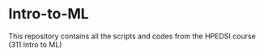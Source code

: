 # Intro-to-ML
This repository contains all the scripts and codes from the HPEDSI course (311 Intro to ML)
